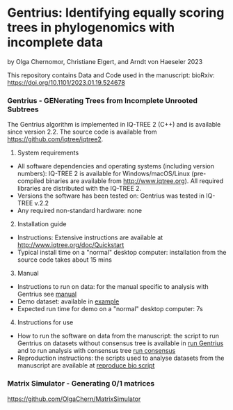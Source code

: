 # Gentrius: Identifying equally scoring trees in phylogenomics with incomplete data
by Olga Chernomor, Christiane Elgert, and Arndt von Haeseler
2023

This repository contains Data and Code used in the manuscript: bioRxiv: https://doi.org/10.1101/2023.01.19.524678

### Gentrius - GENerating Trees from Incomplete Unrooted Subtrees
The Gentrius algorithm is implemented in IQ-TREE 2 (C++) and is available since version 2.2. The source code is available from https://github.com/iqtree/iqtree2.

1. System requirements
* All software dependencies and operating systems (including version numbers): IQ-TREE 2 is available for Windows/macOS/Linux (pre-compiled binaries are available from 
http://www.iqtree.org). All required libraries are distributed with the IQ-TREE 2.
* Versions the software has been tested on: Gentrius was tested in IQ-TREE v.2.2
* Any required non-standard hardware: none

2. Installation guide
* Instructions: Extensive instructions are available at http://www.iqtree.org/doc/Quickstart
* Typical install time on a "normal" desktop computer: installation from the source code takes about 15 mins

3. Manual
* Instructions to run on data: for the manual specific to analysis with Gentrius see [manual](https://github.com/OlgaChern/Gentrius_2023SM/blob/main/gentrius_manual.md)
* Demo dataset: available in [example]()
* Expected run time for demo on a "normal" desktop computer: 7s

4. Instructions for use
* How to run the software on data from the manuscript: the script to run Gentrius on datasets without consensus tree is available in [run Gentrius](https://github.com/OlgaChern/Gentrius_2023SM/blob/main/auxiliary_scripts/script-run-main-stand-analysis-PER_DATASET.sh) and to run analysis with consensus tree [run consensus](https://github.com/OlgaChern/Gentrius_2023SM/blob/main/auxiliary_scripts/script-run-print_cons-stand-analysis-PER_DATASET.sh)
* Reproduction instructions: the scripts used to analyse datasets from the manuscript are available at [reproduce bio script](https://github.com/OlgaChern/Gentrius_2023SM/blob/main/data_biological/script-run-gentrius.sh)


### Matrix Simulator - Generating 0/1 matrices
https://github.com/OlgaChern/MatrixSimulator
